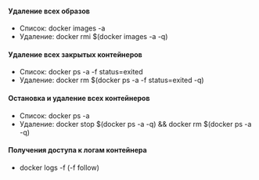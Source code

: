 #### Удаление всех образов
- Список: docker images -a
- Удаление: docker rmi $(docker images -a -q)

#### Удаление всех закрытых контейнеров
- Список: docker ps -a -f status=exited
- Удаление: docker rm $(docker ps -a -f status=exited -q)

#### Остановка и удаление всех контейнеров
- Список: docker ps -a
- Удаление:
  docker stop $(docker ps -a -q) && docker rm $(docker ps -a -q)
  
#### Получения доступа к логам контейнера
- docker logs -f   (-f follow)
  
